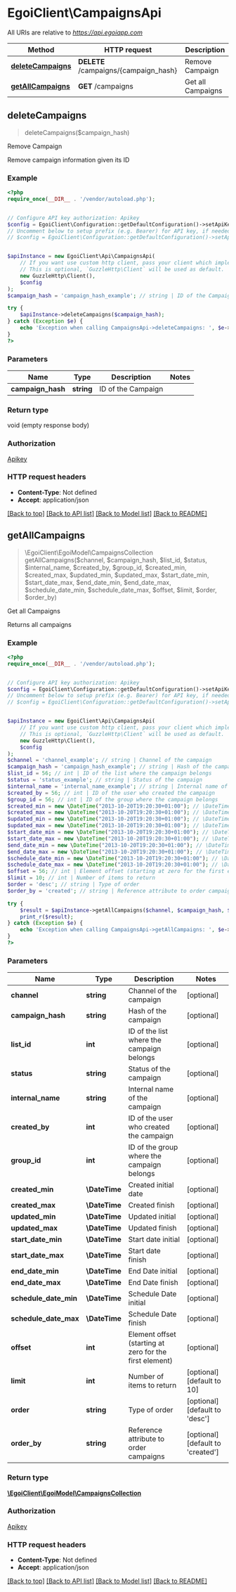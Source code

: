 # EgoiClient\CampaignsApi

All URIs are relative to *https://api.egoiapp.com*

Method | HTTP request | Description
------------- | ------------- | -------------
[**deleteCampaigns**](CampaignsApi.md#deleteCampaigns) | **DELETE** /campaigns/{campaign_hash} | Remove Campaign
[**getAllCampaigns**](CampaignsApi.md#getAllCampaigns) | **GET** /campaigns | Get all Campaigns



## deleteCampaigns

> deleteCampaigns($campaign_hash)

Remove Campaign

Remove campaign information given its ID

### Example

```php
<?php
require_once(__DIR__ . '/vendor/autoload.php');


// Configure API key authorization: Apikey
$config = EgoiClient\Configuration::getDefaultConfiguration()->setApiKey('Apikey', 'YOUR_API_KEY');
// Uncomment below to setup prefix (e.g. Bearer) for API key, if needed
// $config = EgoiClient\Configuration::getDefaultConfiguration()->setApiKeyPrefix('Apikey', 'Bearer');


$apiInstance = new EgoiClient\Api\CampaignsApi(
    // If you want use custom http client, pass your client which implements `GuzzleHttp\ClientInterface`.
    // This is optional, `GuzzleHttp\Client` will be used as default.
    new GuzzleHttp\Client(),
    $config
);
$campaign_hash = 'campaign_hash_example'; // string | ID of the Campaign

try {
    $apiInstance->deleteCampaigns($campaign_hash);
} catch (Exception $e) {
    echo 'Exception when calling CampaignsApi->deleteCampaigns: ', $e->getMessage(), PHP_EOL;
}
?>
```

### Parameters


Name | Type | Description  | Notes
------------- | ------------- | ------------- | -------------
 **campaign_hash** | **string**| ID of the Campaign |

### Return type

void (empty response body)

### Authorization

[Apikey](../../README.md#Apikey)

### HTTP request headers

- **Content-Type**: Not defined
- **Accept**: application/json

[[Back to top]](#) [[Back to API list]](../../README.md#documentation-for-api-endpoints)
[[Back to Model list]](../../README.md#documentation-for-models)
[[Back to README]](../../README.md)


## getAllCampaigns

> \EgoiClient\EgoiModel\CampaignsCollection getAllCampaigns($channel, $campaign_hash, $list_id, $status, $internal_name, $created_by, $group_id, $created_min, $created_max, $updated_min, $updated_max, $start_date_min, $start_date_max, $end_date_min, $end_date_max, $schedule_date_min, $schedule_date_max, $offset, $limit, $order, $order_by)

Get all Campaigns

Returns all campaigns

### Example

```php
<?php
require_once(__DIR__ . '/vendor/autoload.php');


// Configure API key authorization: Apikey
$config = EgoiClient\Configuration::getDefaultConfiguration()->setApiKey('Apikey', 'YOUR_API_KEY');
// Uncomment below to setup prefix (e.g. Bearer) for API key, if needed
// $config = EgoiClient\Configuration::getDefaultConfiguration()->setApiKeyPrefix('Apikey', 'Bearer');


$apiInstance = new EgoiClient\Api\CampaignsApi(
    // If you want use custom http client, pass your client which implements `GuzzleHttp\ClientInterface`.
    // This is optional, `GuzzleHttp\Client` will be used as default.
    new GuzzleHttp\Client(),
    $config
);
$channel = 'channel_example'; // string | Channel of the campaign
$campaign_hash = 'campaign_hash_example'; // string | Hash of the campaign
$list_id = 56; // int | ID of the list where the campaign belongs
$status = 'status_example'; // string | Status of the campaign
$internal_name = 'internal_name_example'; // string | Internal name of the campaign
$created_by = 56; // int | ID of the user who created the campaign
$group_id = 56; // int | ID of the group where the campaign belongs
$created_min = new \DateTime("2013-10-20T19:20:30+01:00"); // \DateTime | Created initial date
$created_max = new \DateTime("2013-10-20T19:20:30+01:00"); // \DateTime | Created finish
$updated_min = new \DateTime("2013-10-20T19:20:30+01:00"); // \DateTime | Updated initial
$updated_max = new \DateTime("2013-10-20T19:20:30+01:00"); // \DateTime | Updated finish
$start_date_min = new \DateTime("2013-10-20T19:20:30+01:00"); // \DateTime | Start date initial
$start_date_max = new \DateTime("2013-10-20T19:20:30+01:00"); // \DateTime | Start date finish
$end_date_min = new \DateTime("2013-10-20T19:20:30+01:00"); // \DateTime | End Date initial
$end_date_max = new \DateTime("2013-10-20T19:20:30+01:00"); // \DateTime | End Date finish
$schedule_date_min = new \DateTime("2013-10-20T19:20:30+01:00"); // \DateTime | Schedule Date initial
$schedule_date_max = new \DateTime("2013-10-20T19:20:30+01:00"); // \DateTime | Schedule Date finish
$offset = 56; // int | Element offset (starting at zero for the first element)
$limit = 10; // int | Number of items to return
$order = 'desc'; // string | Type of order
$order_by = 'created'; // string | Reference attribute to order campaigns

try {
    $result = $apiInstance->getAllCampaigns($channel, $campaign_hash, $list_id, $status, $internal_name, $created_by, $group_id, $created_min, $created_max, $updated_min, $updated_max, $start_date_min, $start_date_max, $end_date_min, $end_date_max, $schedule_date_min, $schedule_date_max, $offset, $limit, $order, $order_by);
    print_r($result);
} catch (Exception $e) {
    echo 'Exception when calling CampaignsApi->getAllCampaigns: ', $e->getMessage(), PHP_EOL;
}
?>
```

### Parameters


Name | Type | Description  | Notes
------------- | ------------- | ------------- | -------------
 **channel** | **string**| Channel of the campaign | [optional]
 **campaign_hash** | **string**| Hash of the campaign | [optional]
 **list_id** | **int**| ID of the list where the campaign belongs | [optional]
 **status** | **string**| Status of the campaign | [optional]
 **internal_name** | **string**| Internal name of the campaign | [optional]
 **created_by** | **int**| ID of the user who created the campaign | [optional]
 **group_id** | **int**| ID of the group where the campaign belongs | [optional]
 **created_min** | **\DateTime**| Created initial date | [optional]
 **created_max** | **\DateTime**| Created finish | [optional]
 **updated_min** | **\DateTime**| Updated initial | [optional]
 **updated_max** | **\DateTime**| Updated finish | [optional]
 **start_date_min** | **\DateTime**| Start date initial | [optional]
 **start_date_max** | **\DateTime**| Start date finish | [optional]
 **end_date_min** | **\DateTime**| End Date initial | [optional]
 **end_date_max** | **\DateTime**| End Date finish | [optional]
 **schedule_date_min** | **\DateTime**| Schedule Date initial | [optional]
 **schedule_date_max** | **\DateTime**| Schedule Date finish | [optional]
 **offset** | **int**| Element offset (starting at zero for the first element) | [optional]
 **limit** | **int**| Number of items to return | [optional] [default to 10]
 **order** | **string**| Type of order | [optional] [default to &#39;desc&#39;]
 **order_by** | **string**| Reference attribute to order campaigns | [optional] [default to &#39;created&#39;]

### Return type

[**\EgoiClient\EgoiModel\CampaignsCollection**](../Model/CampaignsCollection.md)

### Authorization

[Apikey](../../README.md#Apikey)

### HTTP request headers

- **Content-Type**: Not defined
- **Accept**: application/json

[[Back to top]](#) [[Back to API list]](../../README.md#documentation-for-api-endpoints)
[[Back to Model list]](../../README.md#documentation-for-models)
[[Back to README]](../../README.md)

